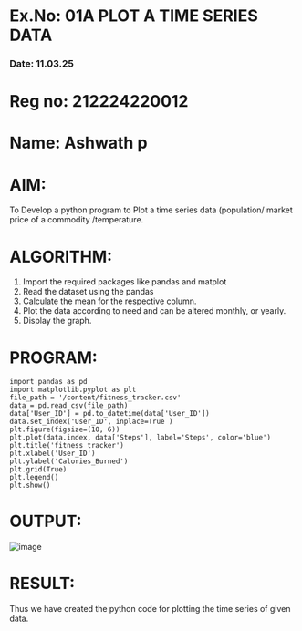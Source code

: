 # Ex.No: 01A PLOT A TIME SERIES DATA
###  Date: 11.03.25
# Reg no: 212224220012
# Name: Ashwath p

# AIM:
To Develop a python program to Plot a time series data (population/ market price of a commodity
/temperature.
# ALGORITHM:
1. Import the required packages like pandas and matplot
2. Read the dataset using the pandas
3. Calculate the mean for the respective column.
4. Plot the data according to need and can be altered monthly, or yearly.
5. Display the graph.
# PROGRAM:
```
import pandas as pd
import matplotlib.pyplot as plt
file_path = '/content/fitness_tracker.csv'
data = pd.read_csv(file_path)
data['User_ID'] = pd.to_datetime(data['User_ID'])
data.set_index('User_ID', inplace=True )
plt.figure(figsize=(10, 6))
plt.plot(data.index, data['Steps'], label='Steps', color='blue')
plt.title('fitness tracker')
plt.xlabel('User_ID')
plt.ylabel('Calories_Burned')
plt.grid(True)
plt.legend()
plt.show()
```












# OUTPUT:

![image](https://github.com/user-attachments/assets/ae6aaf5f-b6db-48fc-a25d-3346addf0ec0)







# RESULT:
Thus we have created the python code for plotting the time series of given data.
